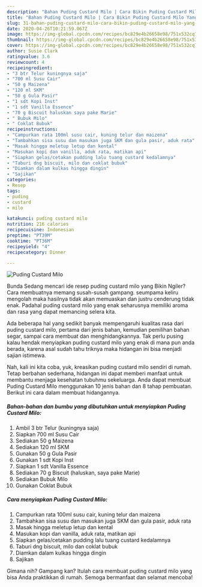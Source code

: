 ```yaml
---
description: "Bahan Puding Custard Milo | Cara Bikin Puding Custard Milo Yang Bikin Ngiler"
title: "Bahan Puding Custard Milo | Cara Bikin Puding Custard Milo Yang Bikin Ngiler"
slug: 31-bahan-puding-custard-milo-cara-bikin-puding-custard-milo-yang-bikin-ngiler
date: 2020-04-26T10:21:59.067Z
image: https://img-global.cpcdn.com/recipes/bc829e4b26658e98/751x532cq70/puding-custard-milo-foto-resep-utama.jpg
thumbnail: https://img-global.cpcdn.com/recipes/bc829e4b26658e98/751x532cq70/puding-custard-milo-foto-resep-utama.jpg
cover: https://img-global.cpcdn.com/recipes/bc829e4b26658e98/751x532cq70/puding-custard-milo-foto-resep-utama.jpg
author: Susie Clark
ratingvalue: 3.6
reviewcount: 4
recipeingredient:
- "3 btr Telur kuningnya saja"
- "700 ml Susu Cair"
- "50 g Maizena"
- "120 ml SKM"
- "50 g Gula Pasir"
- "1 sdt Kopi Inst"
- "1 sdt Vanilla Essence"
- "70 g Biscuit haluskan saya pake Marie"
- " Bubuk Milo"
- " Coklat Bubuk"
recipeinstructions:
- "Campurkan rata 100ml susu cair, kuning telur dan maizena"
- "Tambahkan sisa susu dan masukan juga SKM dan gula pasir, aduk rata"
- "Masak hingga meletup letup dan kental"
- "Masukan kopi dan vanilla, aduk rata, matikan api"
- "Siapkan gelas/cetakan pudding lalu tuang custard kedalamnya"
- "Taburi dng biscuit, milo dan coklat bubuk"
- "Diamkan dalam kulkas hingga dingin"
- "Sajikan"
categories:
- Resep
tags:
- puding
- custard
- milo

katakunci: puding custard milo 
nutrition: 216 calories
recipecuisine: Indonesian
preptime: "PT39M"
cooktime: "PT36M"
recipeyield: "4"
recipecategory: Dinner

---
```



![Puding Custard Milo](https://img-global.cpcdn.com/recipes/bc829e4b26658e98/751x532cq70/puding-custard-milo-foto-resep-utama.jpg)

Bunda Sedang mencari ide resep puding custard milo yang Bikin Ngiler? Cara membuatnya memang susah-susah gampang. seumpama keliru mengolah maka hasilnya tidak akan memuaskan dan justru cenderung tidak enak. Padahal puding custard milo yang enak seharusnya memiliki aroma dan rasa yang dapat memancing selera kita.

Ada beberapa hal yang sedikit banyak mempengaruhi kualitas rasa dari puding custard milo, pertama dari jenis bahan, kemudian pemilihan bahan segar, sampai cara membuat dan menghidangkannya. Tak perlu pusing kalau hendak menyiapkan puding custard milo yang enak di mana pun anda berada, karena asal sudah tahu triknya maka hidangan ini bisa menjadi sajian istimewa.




Nah, kali ini kita coba, yuk, kreasikan puding custard milo sendiri di rumah. Tetap berbahan sederhana, hidangan ini dapat memberi manfaat untuk membantu menjaga kesehatan tubuhmu sekeluarga. Anda dapat membuat Puding Custard Milo menggunakan 10 jenis bahan dan 8 tahap pembuatan. Berikut ini cara dalam membuat hidangannya.

<!--inarticleads1-->

##### Bahan-bahan dan bumbu yang dibutuhkan untuk menyiapkan Puding Custard Milo:

1. Ambil 3 btr Telur (kuningnya saja)
1. Siapkan 700 ml Susu Cair
1. Sediakan 50 g Maizena
1. Sediakan 120 ml SKM
1. Gunakan 50 g Gula Pasir
1. Gunakan 1 sdt Kopi Inst
1. Siapkan 1 sdt Vanilla Essence
1. Sediakan 70 g Biscuit (haluskan, saya pake Marie)
1. Sediakan  Bubuk Milo
1. Gunakan  Coklat Bubuk




<!--inarticleads2-->

##### Cara menyiapkan Puding Custard Milo:

1. Campurkan rata 100ml susu cair, kuning telur dan maizena
1. Tambahkan sisa susu dan masukan juga SKM dan gula pasir, aduk rata
1. Masak hingga meletup letup dan kental
1. Masukan kopi dan vanilla, aduk rata, matikan api
1. Siapkan gelas/cetakan pudding lalu tuang custard kedalamnya
1. Taburi dng biscuit, milo dan coklat bubuk
1. Diamkan dalam kulkas hingga dingin
1. Sajikan




Gimana nih? Gampang kan? Itulah cara membuat puding custard milo yang bisa Anda praktikkan di rumah. Semoga bermanfaat dan selamat mencoba!

